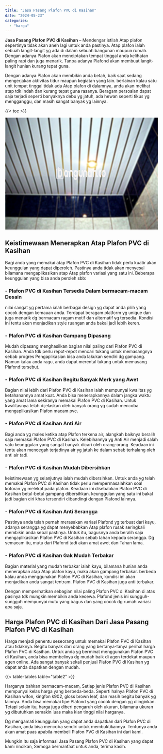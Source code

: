 ```yaml
---
title: "Jasa Pasang Plafon PVC di Kasihan"
date: "2024-05-23"
categories: 
  - "harga"
---
```


**Jasa Pasang Plafon PVC di Kasihan** – Mendengar istilah Atap plafon sepertinya tidak akan aneh lagi untuk anda pastinya. Atap plafon ialah sebuah langit-langit yg ada di dalam sebuah bangunan maupun rumah. Dengan adanya Plafon akan menciptakan tempat tinggal anda kelihatan paling rapi dan juga menarik. Tanpa adanya Plafond akan membuat langit-langit hunian kurang tepat guna.

Dengan adanya Plafon akan membikin anda betah, baik saat sedang mengerjakan aktivitas tidur maupun kegiatan yang lain. berlainan kalau satu unit tempat tinggal tidak ada Atap plafon di dalamnya, anda akan melihat atap tdk indah dan kurang tepat guna rasanya. Beragam persoalan dapat saja terjadi seperti banyaknya debu yg jatuh, ada hewan seperti tikus yg mengganggu, dan masih sangat banyak yg lainnya.

{{< toc >}}

![Jasa Pasang Plafon PVC di Kasihan](/images/flafond-pvc-murah24.png)

## Keistimewaan Menerapkan Atap Plafon PVC di Kasihan

Bagi anda yang memakai atap Plafon PVC di Kasihan tidak perlu kuatir akan keunggulan yang dapat diperoleh. Pastinya anda tidak akan menyesal bilamana mengaplikasikan atap Atap plafon variasi yang satu ini. Beberapa keunggulan yang bisa anda peroleh sbb:

### \- Plafon PVC di Kasihan Tersedia Dalam bermacam-macam Desain

nilai sangat yg pertama ialah berbagai design yg dapat anda pilih yang cocok dengan kemauan anda. Terdapat beragam platform yg unique dan juga menarik dg bermacam ragam motif dan alternatif yg tersedia. Kondisi ini tentu akan menjadikan style ruangan anda bakal jadi lebih keren.

### \- Plafon PVC di Kasihan Gampang Dipasang

Mudah dipasang menghasilkan bagian nilai paling dari Plafon PVC di Kasihan. Anda tdk perlu repot-repot mencari tukang untuk memasangnya sebab progres Pengaplikasian bisa anda lakukan sendiri dg gampang. Namun kalau anda ragu, anda dapat merental tukang untuk memasang Plafond tersebut.

### \- Plafon PVC di Kasihan Begitu Banyak Merk yang Awet

Bagian nilai lebih dari Plafon PVC di Kasihan ialah mempunyai kwalitas yg ketahanannya amat kuat. Anda bisa menerapkannya dalam jangka waktu yang amat lama sekiranya memakai Plafon PVC di Kasihan. Untuk kwalitasnya telah dijelaskan oleh banyak orang yg sudah mencoba mengaplikasikan Plafon macam pvc.

### \- Plafon PVC di Kasihan Anti Air

Bagi anda yg males ketika atap Plafon terkena air, alangkah baiknya beralih saja memakai Plafon PVC di Kasihan. Kelebihannya yg Anti Air menjadi salah satu keunggulan yang sangat banyak dicari oleh orang-orang. Keadaan ini tentu akan mencegah terjadinya air yg jatuh ke dalam sebab terhalang oleh anti air tadi.

### \- Plafon PVC di Kasihan Mudah Dibersihkan

keistimewaan yg selanjutnya ialah mudah dibersihkan. Untuk anda yg telah memakai Plafon PVC di Kasihan tidak perlu mempermasalahkan soal kotoran yg melekat pada plafon. Keadaan ini disebabkan Plafon PVC di Kasihan betul-betul gampang dibersihkan. keunggulan yang satu ini bakal jadi bagian ciri khas tersendiri dibandingi dengan Plafond lainnya.

### \- Plafon PVC di Kasihan Anti Serangga

Pastinya anda telah pernah merasakan variasi Plafond yg terbuat dari kayu, adanya serangga yg dapat menyebabkan Atap plafon rusak seringkali membikin anda sebal pastinya. Untuk itu, bagusnya anda beralih saja mengaplikasikan Plafon PVC di Kasihan sebab tahan kepada serangga. Dg semacam itu, mutu dari Plafond tadi akan amat awet dan Tahan lama.

### \- Plafon PVC di Kasihan Gak Mudah Terbakar

Bagian material yang mudah terbakar ialah kayu, bilamana hunian anda menerapkan atap Atap plafon kayu, maka akan gampang terbakar. berbeda kalau anda menggunakan Plafon PVC di Kasihan, kondisi ini akan menjadikan anda sangat tentram. Plafon PVC di Kasihan juga anti terbakar.

Dengan memperhatikan sebagian nilai paling Plafon PVC di Kasihan di atas pasinya tdk mungkin membikin anda kecewa. Plafond jenis ini sungguh-sungguh mempunyai mutu yang bagus dan yang cocok dg rumah variasi apa saja.

## Harga Plafon PVC di Kasihan Dari Jasa Pasang Plafon PVC di Kasihan

Harga menjadi penentu seseorang untuk memakai Plafon PVC di Kasihan atau tidaknya. Begitu banyak dari orang yang bertanya-tanya perihal harga Plafon PVC di Kasihan. Untuk anda yg berminat menggunakan Plafon PVC di Kasihan, anda bisa membelinya dg mudah baik di agen terdekat maupun agen online. Ada sangat banyak sekali penjual Plafon PVC di Kasihan yg dapat anda dapatkan dengan mudah.

{{< table-tables table="table2" >}}

Harganya bahkan bermacam-macam, Setiap jenis Plafon PVC di Kasihan mempunyai kelas harga yang berbeda-beda. Seperti halnya Plafon PVC di Kasihan wifon, kingfon k902, gloss brown leaf, dan masih begitu banyak yg lainnya. Anda bisa memakai tipe Plafond yang cocok dengan yg diinginkan. Tetapi selain itu, harga juga diberi pengaruh oleh ukuran, bilamana ukuran yg dibutuhkan semakin luas maka kian tinggi nilai harganya.

Dg mengamati keunggulan yang dapat anda dapatkan dari Plafon PVC di Kasihan, anda bisa mencoba sendiri untuk membuktikannya. Tentunya anda akan amat puas apabila membeli Plafon PVC di Kasihan ini dari kami.

Mungkin itu saja informasi Jasa Pasang Plafon PVC di Kasihan yang dapat kami rincikan, Semoga bermanfaat untuk anda, terima kasih.
